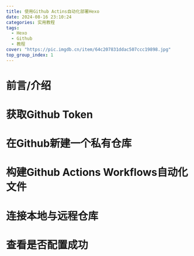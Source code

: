 ```yaml
---
title: 使用Github Actins自动化部署Hexo
date: 2024-08-16 23:10:24
categories: 实用教程
tags: 
  - Hexo
  - Github
  - 教程
cover: "https://pic.imgdb.cn/item/64c207831ddac507ccc19898.jpg"
top_group_index: 1
---
```


# 前言/介绍

# 获取Github Token

# 在Github新建一个私有仓库

# 构建Github Actions Workflows自动化文件

# 连接本地与远程仓库

# 查看是否配置成功